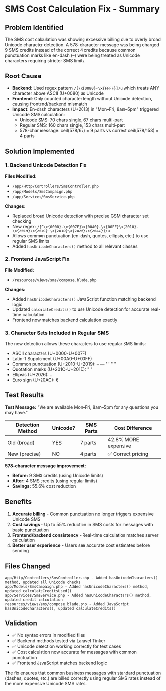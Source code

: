 # SMS Cost Calculation Fix - Summary

## Problem Identified
The SMS cost calculation was showing excessive billing due to overly broad Unicode character detection. A 578-character message was being charged 9 SMS credits instead of the correct 4 credits because common punctuation marks like en-dash (–) were being treated as Unicode characters requiring stricter SMS limits.

## Root Cause
- **Backend**: Used regex pattern `/[\x{0080}-\x{FFFF}]/u` which treats ANY character above ASCII (U+0080) as Unicode
- **Frontend**: Only counted character length without Unicode detection, causing frontend/backend mismatch
- **Impact**: En-dash characters (U+2013) in "Mon–Fri, 8am–5pm" triggered Unicode SMS calculation:
  - Unicode SMS: 70 chars single, 67 chars multi-part  
  - Regular SMS: 160 chars single, 153 chars multi-part
  - 578-char message: ceil(578/67) = 9 parts vs correct ceil(578/153) = 4 parts

## Solution Implemented

### 1. Backend Unicode Detection Fix
**Files Modified:**
- `/app/Http/Controllers/SmsController.php`
- `/app/Models/SmsCampaign.php` 
- `/app/Services/SmsService.php`

**Changes:**
- Replaced broad Unicode detection with precise GSM character set checking
- New regex: `/[^\x{0000}-\x{007F}\x{00A0}-\x{00FF}\x{2010}-\x{2019}\x{201C}-\x{201D}\x{2026}\x{20AC}]/u`
- Allows common punctuation (en-dash, quotes, ellipsis, etc.) to use regular SMS limits
- Added `hasUnicodeCharacters()` method to all relevant classes

### 2. Frontend JavaScript Fix
**File Modified:**
- `/resources/views/sms/compose.blade.php`

**Changes:**
- Added `hasUnicodeCharacters()` JavaScript function matching backend logic
- Updated `calculateCredits()` to use Unicode detection for accurate real-time calculation
- Frontend now matches backend calculation exactly

### 3. Character Sets Included in Regular SMS
The new detection allows these characters to use regular SMS limits:
- ASCII characters (U+0000-U+007F)
- Latin-1 Supplement (U+00A0-U+00FF) 
- Common punctuation (U+2010-U+2019): – — ' ' " "
- Quotation marks (U+201C-U+201D): " "
- Ellipsis (U+2026): …
- Euro sign (U+20AC): €

## Test Results
**Test Message:** "We are available Mon–Fri, 8am–5pm for any questions you may have."

| Detection Method | Unicode? | SMS Parts | Cost Difference |
|------------------|----------|-----------|----------------|
| Old (broad) | YES | 7 parts | 42.8% MORE expensive |
| New (precise) | NO | 4 parts | ✅ Correct pricing |

**578-character message improvement:**
- **Before:** 9 SMS credits (using Unicode limits)
- **After:** 4 SMS credits (using regular limits)  
- **Savings:** 55.6% cost reduction

## Benefits
1. **Accurate billing** - Common punctuation no longer triggers expensive Unicode SMS
2. **Cost savings** - Up to 55% reduction in SMS costs for messages with basic punctuation
3. **Frontend/backend consistency** - Real-time calculation matches server calculation
4. **Better user experience** - Users see accurate cost estimates before sending

## Files Changed
```
app/Http/Controllers/SmsController.php - Added hasUnicodeCharacters() method, updated all Unicode checks
app/Models/SmsCampaign.php - Added hasUnicodeCharacters() method, updated calculateCreditsUsed()
app/Services/SmsService.php - Added hasUnicodeCharacters() method, updated credit calculation
resources/views/sms/compose.blade.php - Added JavaScript hasUnicodeCharacters(), updated calculateCredits()
```

## Validation
- ✅ No syntax errors in modified files
- ✅ Backend methods tested via Laravel Tinker
- ✅ Unicode detection working correctly for test cases
- ✅ Cost calculation now accurate for messages with common punctuation
- ✅ Frontend JavaScript matches backend logic

The fix ensures that common business messages with standard punctuation (dashes, quotes, etc.) are billed correctly using regular SMS rates instead of the more expensive Unicode SMS rates.
